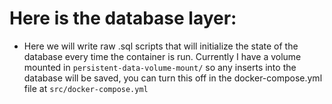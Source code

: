 # Here is the database layer:
- Here we will write raw .sql scripts that will initialize the state of the database every time the container is run. Currently I have a volume mounted in `persistent-data-volume-mount/` so any inserts into the database will be saved, you can turn this off in the docker-compose.yml file at `src/docker-compose.yml`